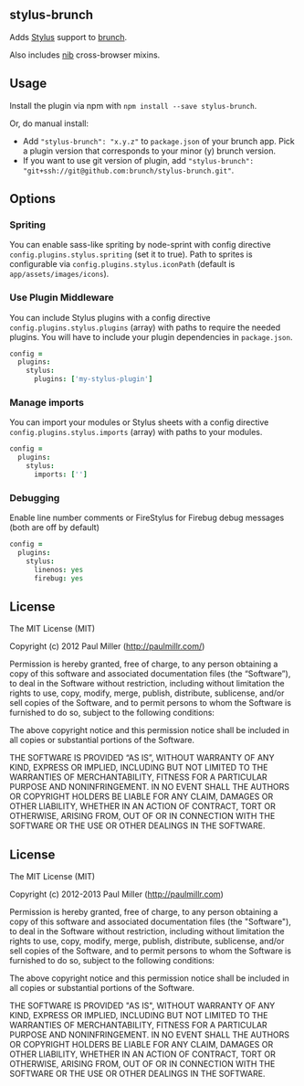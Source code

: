 ## stylus-brunch
Adds [Stylus](http://learnboost.github.com/stylus/) support to
[brunch](http://brunch.io).

Also includes [nib](http://visionmedia.github.com/nib/) cross-browser mixins.

## Usage
Install the plugin via npm with `npm install --save stylus-brunch`.

Or, do manual install:

* Add `"stylus-brunch": "x.y.z"` to `package.json` of your brunch app.
  Pick a plugin version that corresponds to your minor (y) brunch version.
* If you want to use git version of plugin, add
`"stylus-brunch": "git+ssh://git@github.com:brunch/stylus-brunch.git"`.

## Options
### Spriting
You can enable sass-like spriting by node-sprint with config directive
`config.plugins.stylus.spriting` (set it to true).
Path to sprites is configurable via `config.plugins.stylus.iconPath`
(default is `app/assets/images/icons`).

### Use Plugin Middleware
You can include Stylus plugins with a config directive
`config.plugins.stylus.plugins` (array) with paths to require the needed 
plugins.  You will have to include your plugin dependencies in ```package.json```.

```coffeescript
config =
  plugins:
    stylus:
      plugins: ['my-stylus-plugin']
```

### Manage imports
You can import your modules or Stylus sheets with a config directive
`config.plugins.stylus.imports` (array) with paths to your modules.

```coffeescript
config =
  plugins:
    stylus:
      imports: ['']
```

### Debugging
Enable line number comments or FireStylus for Firebug debug messages (both are off by default)

```coffeescript
config =
  plugins:
    stylus:
      linenos: yes
      firebug: yes      
```

## License
The MIT License (MIT)

Copyright (c) 2012 Paul Miller (http://paulmillr.com/)

Permission is hereby granted, free of charge, to any person obtaining a copy
of this software and associated documentation files (the “Software”), to deal
in the Software without restriction, including without limitation the rights
to use, copy, modify, merge, publish, distribute, sublicense, and/or sell
copies of the Software, and to permit persons to whom the Software is
furnished to do so, subject to the following conditions:

The above copyright notice and this permission notice shall be included in
all copies or substantial portions of the Software.

THE SOFTWARE IS PROVIDED “AS IS”, WITHOUT WARRANTY OF ANY KIND, EXPRESS OR
IMPLIED, INCLUDING BUT NOT LIMITED TO THE WARRANTIES OF MERCHANTABILITY,
FITNESS FOR A PARTICULAR PURPOSE AND NONINFRINGEMENT. IN NO EVENT SHALL THE
AUTHORS OR COPYRIGHT HOLDERS BE LIABLE FOR ANY CLAIM, DAMAGES OR OTHER
LIABILITY, WHETHER IN AN ACTION OF CONTRACT, TORT OR OTHERWISE, ARISING FROM,
OUT OF OR IN CONNECTION WITH THE SOFTWARE OR THE USE OR OTHER DEALINGS IN
THE SOFTWARE.

## License

The MIT License (MIT)

Copyright (c) 2012-2013 Paul Miller (http://paulmillr.com)

Permission is hereby granted, free of charge, to any person obtaining a copy
of this software and associated documentation files (the "Software"), to deal
in the Software without restriction, including without limitation the rights
to use, copy, modify, merge, publish, distribute, sublicense, and/or sell
copies of the Software, and to permit persons to whom the Software is
furnished to do so, subject to the following conditions:

The above copyright notice and this permission notice shall be included in
all copies or substantial portions of the Software.

THE SOFTWARE IS PROVIDED "AS IS", WITHOUT WARRANTY OF ANY KIND, EXPRESS OR
IMPLIED, INCLUDING BUT NOT LIMITED TO THE WARRANTIES OF MERCHANTABILITY,
FITNESS FOR A PARTICULAR PURPOSE AND NONINFRINGEMENT. IN NO EVENT SHALL THE
AUTHORS OR COPYRIGHT HOLDERS BE LIABLE FOR ANY CLAIM, DAMAGES OR OTHER
LIABILITY, WHETHER IN AN ACTION OF CONTRACT, TORT OR OTHERWISE, ARISING FROM,
OUT OF OR IN CONNECTION WITH THE SOFTWARE OR THE USE OR OTHER DEALINGS IN
THE SOFTWARE.
